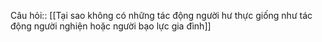 Câu hỏi:: [[Tại sao không có những tác động người hư thực giống như tác động người nghiện hoặc người bạo lực gia đình]]